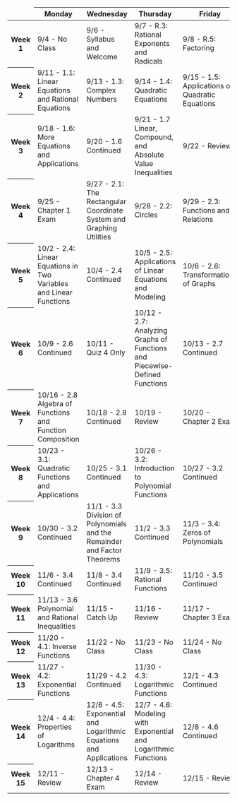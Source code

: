 <div id="uws-droplets-page">

<link href="https://media.uwex.edu/app/droplets_v3/css/droplets.css" rel="stylesheet"/>
<script href="https://media.uwex.edu/app/droplets_v3/script/droplets.js" type="test/javascript">
</script>
<div id="uws-droplets-page">
 <table class="hover">
  <thead>
   <tr>
    <td style="width:10%">
    </td>
    <th style="width:30%">
     Monday
    </th>
    <th style="width:30%">
     Wednesday
    </th>
    <th style="width:30%">
     Thursday
    </th>
    <th style="width:30%">
     Friday
    </th>
   </tr>
  </thead>
  <tbody>
   <tr>
    <th>
     Week 1
    </th>
    <td>
     9/4 - No Class
    </td>
    <td>
     9/6 - Syllabus and Welcome
    </td>
    <td>
     9/7 - R.3: Rational Exponents and Radicals
    </td>
    <td>
     9/8 - R.5: Factoring
    </td>
   </tr>
   <tr>
    <th>
     Week 2
    </th>
    <td>
     9/11 - 1.1: Linear Equations and Rational Equations
    </td>
    <td>
     9/13 - 1.3: Complex Numbers
    </td>
    <td>
     9/14 - 1.4: Quadratic Equations
    </td>
    <td>
     9/15 - 1.5: Applications of Quadratic Equations
    </td>
   </tr>
   <tr>
    <th>
     Week 3
    </th>
    <td>
     9/18 - 1.6: More Equations and Applications
    </td>
    <td>
     9/20 - 1.6 Continued
    </td>
    <td>
     9/21 - 1.7 Linear, Compound, and Absolute Value Inequalities
    </td>
    <td>
     9/22 - Review
    </td>
   </tr>
   <tr>
    <th>
     Week 4
    </th>
    <td>
     9/25 - Chapter 1 Exam
    </td>
    <td>
     9/27 - 2.1: The Rectangular Coordinate System and Graphing Utilities
    </td>
    <td>
     9/28 - 2.2: Circles
    </td>
    <td>
     9/29 - 2.3: Functions and Relations
    </td>
   </tr>
   <tr>
    <th>
     Week 5
    </th>
    <td>
     10/2 - 2.4: Linear Equations in Two Variables and Linear Functions
    </td>
    <td>
     10/4 - 2.4 Continued
    </td>
    <td>
     10/5 - 2.5: Applications of Linear Equations and Modeling
    </td>
    <td>
     10/6 - 2.6: Transformations of Graphs
    </td>
   </tr>
   <tr>
    <th>
     Week 6
    </th>
    <td>
     10/9 - 2.6 Continued
    </td>
    <td>
     10/11 - Quiz 4 Only
    </td>
    <td>
     10/12 - 2.7: Analyzing Graphs of Functions and Piecewise-Defined Functions
    </td>
    <td>
     10/13 - 2.7 Continued
    </td>
   </tr>
   <tr>
    <th>
     Week 7
    </th>
    <td>
     10/16 - 2.8 Algebra of Functions and Function Composition
    </td>
    <td>
     10/18 - 2.8 Continued
    </td>
    <td>
     10/19 - Review
    </td>
    <td>
     10/20 - Chapter 2 Exam
    </td>
   </tr>
   <tr>
    <th>
     Week 8
    </th>
    <td>
     10/23 - 3.1: Quadratic Functions and Applications
    </td>
    <td>
     10/25 - 3.1 Continued
    </td>
    <td>
     10/26 - 3.2: Introduction to Polynomial Functions
    </td>
    <td>
     10/27 - 3.2 Continued
    </td>
   </tr>
   <tr>
    <th>
     Week 9
    </th>
    <td>
     10/30 - 3.2 Continued
    </td>
    <td>
     11/1 - 3.3 Division of Polynomials and the Remainder and Factor Theorems
    </td>
    <td>
     11/2 - 3.3 Continued
    </td>
    <td>
     11/3 - 3.4: Zeros of Polynomials
    </td>
   </tr>
   <tr>
    <th>
     Week 10
    </th>
    <td>
     11/6 - 3.4 Continued
    </td>
    <td>
     11/8 - 3.4 Continued
    </td>
    <td>
     11/9 - 3.5: Rational Functions
    </td>
    <td>
     11/10 - 3.5 Continued
    </td>
   </tr>
   <tr>
    <th>
     Week 11
    </th>
    <td>
     11/13 - 3.6 Polynomial and Rational Inequalities
    </td>
    <td>
     11/15 - Catch Up
    </td>
    <td>
     11/16 - Review
    </td>
    <td>
     11/17 - Chapter 3 Exam
    </td>
   </tr>
   <tr>
    <th>
     Week 12
    </th>
    <td>
     11/20 - 4.1: Inverse Functions
    </td>
    <td>
     11/22 - No Class
    </td>
    <td>
     11/23 - No Class
    </td>
    <td>
     11/24 - No Class
    </td>
   </tr>
   <tr>
    <th>
     Week 13
    </th>
    <td>
     11/27 - 4.2: Exponential Functions
    </td>
    <td>
     11/29 - 4.2 Continued
    </td>
    <td>
     11/30 - 4.3: Logarithmic Functions
    </td>
    <td>
     12/1 - 4.3 Continued
    </td>
   </tr>
   <tr>
    <th>
     Week 14
    </th>
    <td>
     12/4 - 4.4: Properties of Logarithms
    </td>
    <td>
     12/6 - 4.5: Exponential and Logarithmic Equations and Applications
    </td>
    <td>
     12/7 - 4.6: Modeling with Exponential and Logarithmic Functions
    </td>
    <td>
     12/8 - 4.6 Continued
    </td>
   </tr>
   <tr>
    <th>
     Week 15
    </th>
    <td>
     12/11 - Review
    </td>
    <td>
     12/13 - Chapter 4 Exam
    </td>
    <td>
     12/14 - Review
    </td>
    <td>
     12/15 - Review
    </td>
   </tr>
  </tbody>
 </table>
</div>

</div>

